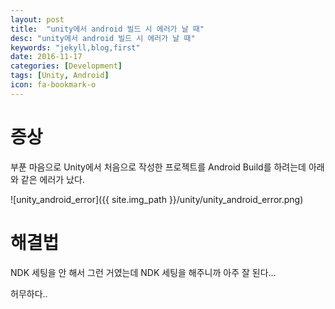 ```yaml
---
layout: post
title:  "unity에서 android 빌드 시 에러가 날 때"
desc: "unity에서 android 빌드 시 에러가 날 때"
keywords: "jekyll,blog,first"
date: 2016-11-17
categories: [Development]
tags: [Unity, Android]
icon: fa-bookmark-o
---
```


# 증상
부푼 마음으로 Unity에서 처음으로 작성한 프로젝트를 Android Build를 하려는데 아래와 같은 에러가 났다.

![unity_android_error]({{ site.img_path }}/unity/unity_android_error.png)

# 해결법
NDK 세팅을 안 해서 그런 거였는데 NDK 세팅을 해주니까 아주 잘 된다...

허무하다..

